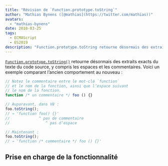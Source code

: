 ```yaml
---
title: "Révision de `Function.prototype.toString`"
author: "Mathias Bynens ([@mathias](https://twitter.com/mathias))"
avatars:
  - "mathias-bynens"
date: 2018-03-25
tags:
  - ECMAScript
  - ES2019
description: "Function.prototype.toString retourne désormais des extraits exacts du texte du code source, y compris les espaces et les commentaires."
---
```

[`Function.prototype.toString()`](https://tc39.es/Function-prototype-toString-revision/) retourne désormais des extraits exacts du texte du code source, y compris les espaces et les commentaires. Voici un exemple comparant l’ancien comportement au nouveau :

<!--truncate-->
```js
// Notez le commentaire entre le mot-clé `function`
// et le nom de la fonction, ainsi que l’espace suivant
// le nom de la fonction.
function /* un commentaire */ foo () {}

// Auparavant, dans V8 :
foo.toString();
// → 'function foo() {}'
//             ^ pas de commentaire
//                ^ pas d’espace

// Maintenant :
foo.toString();
// → 'function /* commentaire */ foo () {}'
```

## Prise en charge de la fonctionnalité

<feature-support chrome="66 /blog/v8-release-66#function-tostring"
                 firefox="oui"
                 safari="non"
                 nodejs="8"
                 babel="non"></feature-support>
